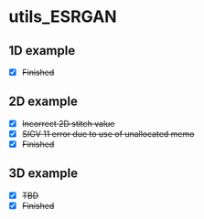 # utils_ESRGAN
## 1D example
- [x] ~~Finished~~
## 2D example
- [x] ~~Incorrect 2D stitch value~~
- [x] ~~SIGV 11 error due to use of unallocated memo~~
- [x] ~~Finished~~
## 3D example
- [x] ~~TBD~~
- [x] ~~Finished~~
